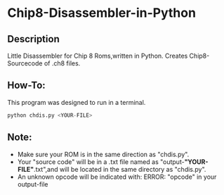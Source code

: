 # Chip8-Disassembler-in-Python

## Description
Little Disassembler for Chip 8 Roms,written in Python.
Creates Chip8-Sourcecode of .ch8 files.


## How-To:
This program was designed to run in a terminal.
 ```python 
 python chdis.py <YOUR-FILE>
 ```

## Note:
+ Make sure your ROM is in the same direction as "chdis.py".
+ Your "source code" will be in a .txt file named as "output-**"YOUR-FILE"**.txt",and will be located in the same directory as "chdis.py".
+ An unknown opcode will be indicated with:  ERROR: "opcode" in your output-file


